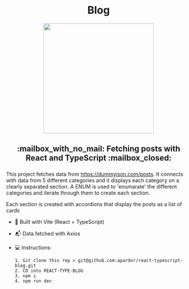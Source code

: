 <h1 align="center">
Blog
</h1>
<div align="center">
  <img src="https://media.giphy.com/media/eoIqbd2HHaKSQ/giphy.gif" width="300"/>
</div>
<h2 align="center">
  :mailbox_with_no_mail:
  Fetching posts with React and TypeScript
  :mailbox_closed:
</h2>  

### 


This project fetches data from https://dummyjson.com/posts. It connects with data from 5 different categories and it displays each category on a clearly separated section. A ENUM is used to 'enumarate' the different categories and iterate through them to create each section.

Each section is created with accordions that display the posts as a list of cards


- :construction_worker: Built with Vite (React + TypeScript)

- :mailbox_with_mail: Data fetched with Axios

- :computer:  Instructions:


      1. Git clone this rep > git@github.com:apardor/react-typescript-blog.git
      2. CD into REACT-TYPE-BLOG
      3. npm i
      4. npm run dev







